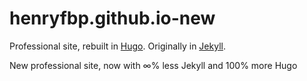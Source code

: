 # henryfbp.github.io-new

Professional site, rebuilt in [Hugo](https://gohugo.io/). Originally in [Jekyll](https://jekyllrb.com/).

New professional site, now with ∞% less Jekyll and 100% more Hugo

